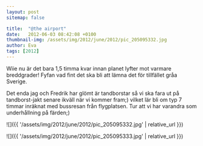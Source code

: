 ```yaml
---
layout: post
sitemap: false

title:  "@the airport"
date:   2012-06-03 08:42:08 +0100
thumbnail-img: /assets/img/2012/june/2012/pic_205095332.jpg
author: Eva
tags: [2012]
---
```


Wiie nu är det bara 1,5 timma kvar innan planet lyfter mot varmare breddgrader! Fyfan vad fint det ska bli att lämna det för tillfället gråa Sverige.

Det enda jag och Fredrik har glömt är tandborstar så vi ska fara ut på tandborst-jakt senare ikväll när vi kommer fram;) vilket lär bli om typ 7 timmar inräknat med bussresan från flygplatsen. Tur att vi har varandra som underhållning på färden;)

![]({{ '/assets/img/2012/june/2012/pic_205095332.jpg'  | relative_url }})

![]({{ '/assets/img/2012/june/2012/pic_205095333.jpg'  | relative_url }})

